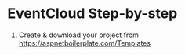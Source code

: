 # EventCloud Step-by-step

1. Create & download your project from https://aspnetboilerplate.com/Templates

